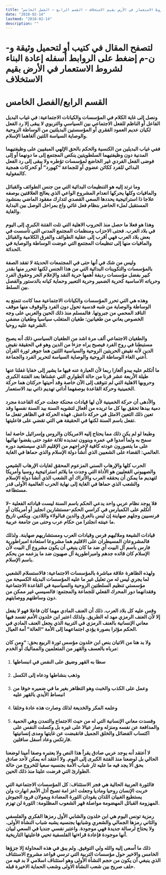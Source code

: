 ```yaml
---
title: "إعادة البناء لشروط الاستعمار في الأرض بقيم الاستخلاف – القسم الرابع – الفصل الخامس"
date: "2018-02-14"
lastmod: "2018-02-14"
description: ""
---
```

# **لتصفح المقال في كتيب أو لتحميل وثيقة و-ن-م إضغط على الروابط أسفله** **إعادة البناء لشروط الاستعمار في الأرض بقيم الاستخلاف**

# **القسم الرابع/الفصل الخامس**

### ونصل إلى غاية الكلام في المؤسسات والكيانات الاجتماعية: في غياب البديل الفاعل أو الناظم للفعل الاجتماعي بين السياسي والتربوي لا يبقى إلا رد الفعل لكيان عديم العمود الفقري أو المؤسستين البديلتين من الوساطة الروحية والوصاية السياسة اللتين ألغاهما الإسلام.

### ففي غياب البديلين من الكنسية والحكم بالحق الإلهي المبقيين على وظيفتيهما المدنية دون وظيفتيهما السلطويتين ينكص المجتمع إلى ما دونهما أو إلى فوضى الفعل الفردي غير الخاضع لمؤسسات تؤطره ولا يبقى إلى رد الفعل البدائي للفرد ككائن عضوي أو للجماعة “كهورد” أو كحركات همجية كالمغولية.

### وما ترتد إليه هو التنظيمات البدائية التي من جنس الطوائف والقبائل والمافيات وكلها يحركها انعدام المشروع الواعي الذي يعالج العلاقتين بوصفه علاجا ذا استراتيجية يحددها السعي القصدي لتدارك مفقود الماضي بمنشود المستقبل لملء الحاضر بنظام فعل غائي واع بمراحل الوصل بين البداية والغاية.

### وهذا هو فعلا ما حصل منذ الحروب الاهلية التي تلت الفتنة الكبرى إلى اليوم في بلاد العرب. فحتى الاحزاب ومنظمات المجتمع المدني التي تأسست في بعض بلاد العرب فهي أقرب إلى عقلية الطوائف والفرق الكلامية والقبائل والمافيات منها إلى تنظيمات المجتمع التي عوضت الوساطة والوصاية في الحداثة.

### وليس من شك في أنها حتى في المجتمعات الحديثة لا تفقد الصفة بالمؤسسات والتكوينات البدائية التي من هذا الجنس لكنها تتحرر منها بقدر كبير بفضل مؤسسات رديفة أهمها حرية النقد والإعلام الحر وحقوق الفرد وحرياته الاساسية كحرية الضمير وحرية التعبير وحماية كيانه بالدستور والفصل بين السلط.

### وهذه هي التي تحرر المؤسسات والكيانات الاجتماعية مما كانت تتمتع به الوساطة والوصاية من شبه قدسية تحول دون الفرد والوقوف منها موقف الناقد المحمي من جبروتها. فالمسلم منذ ذلك الحين والعربي على وجه الخصوص يعاني من طغيانين: طغيان المتغلب سياسيا وطغيان مضفي الشرعية عليه روحيا.

### والطغيان الاجتماعي ألف مرة اشد من الطغيان السياسي ذلك أنه يصبح مستبطنا في روح الفرد فيصبح يراه جزءا من الدين وهو في الحقيقة نقيض الدين لأنه نقيض الحريتين الروحية والسياسية اللتين هما جوهر ثورة القرآن أعني الغاء الوساطة الروحية والوصاية السياسة لتحرير الفرد والجماعة.

### ما أتكلم عليه يبدو ألغازا ربما لأن العبارة عنه فيها ما يشير إلى خفايا غفلنا عنها طيلة الأربعة عشر قرنا من حالة الطواري التي عشناها بعد الفتنة الكبرى وحروبها الاهلية التي لم تتوقف إلى الآن خاصة وقد أحيتها حركتان هما حركة الخمينية وحركة القاعدة بوصفهما أداتي تهديم ذاتي بيد الاستعمار.

### والأدهى أن حركة الخمينية لأن لها قيادات محنكة جعلت حركة القاعدة مجرد دمية بيدها تحقق بها كل ما تريده من أفعال لتشويه السنة بيد السنة نفسها وقد تعين ذلك التعين الامثل في حركة داعش. فهذه الحركة في الظاهر تفعل ما تفعل باسم السنة لكنها في الحقيقة هي التي تقضي على فاعليتها.

### وطبعا لو لم يكن ذلك مما يحتاج إليه الامريكان والروس وإسرائيل خاصة لما سمح به ولما أمدوا في عمره وينوون تمديده ثلاثة عقود حتى يقضوا نهائيها على ما يتصورون عودته كافية لإخراجهم من الإقليم الذي سيستعيد دوره العالمي: القضاء على الشعبين الذي أنشأ دولة الإسلام والذي حماها في الغاية.

### الحرب كلها والإرهاب السني المزعوم المحقق لغايات الإرهاب الشيعي والصهيوني الفعليين هو الأداة التي وجدت ما يلائم استراتيجية روسيا وأمريكا لتهديم ما يمكن أن يحققه العرب والأتراك أي الشعب الذي أنشأ دولة الإسلام والشعب الذي حماها في الغاية إلى نهاية الحرب العالمية الأولى قدر مستطاعه.

### فلا يوجد نظام عربي واحد يدعي الحكم باسم السنة ليست قياداته الفعلية -لا أتكلم على الكمبارس في كراسي الحكم-مستشارين انجليز أو أمريكان أو فرنسيين وجلهم صهاينة إن ليس بالعرق والدين فبالولاء واللادين. ويكفي تاريخ ما عينته انجلترا من حكام عرب وحتى من جامعة عربية.

### قيادات الشيعة وملاليهم فرس وقيادات العرب ومستشاريهم صهاينة. ولذلك فالمشروعان المسيطران على الاقليم هما مشروعا استعادة امبراطورية فارس باسم آل البيت أي ضد ما كان ينبغي أن يكون مشروع آل البيت لأن الإسلام كان قائده جدهم وامبراطورية آل صهيون ضد ما يزعمه من يحكم باسم الإسلام.

### ولهذه الظاهرة علاقة مباشرة بالمؤسسات الاجتماعية: فالاستسلام الشعبي لما يجري ليس له من تعليل غير ما عليه المؤسسات البديلة الكسيحة من مؤسستي تنظيم السلطتين الروحية والسياسية في القاعدة الاجتماعية وفقدانهما دور المحرك الفعلي للجماعة والمجتمع: فالسيسي غير ممكن من دون وساطتهم ووصايتهم.

### وقس عليه كل بلاد العرب. ذلك أن العنف المادي مهما كان فاعلا فهو لا يفعل إلا لأن العنف الرمزي مهد له الطريق. ولذلك اعتبر ابن خلدون الأمم تفسد فيها معاني الإنسانية بالعنف الرمزي في التربية الذي يجعل العنف المادي في الحكم مؤثرا بصورة يؤدي اجتماعهما إلى الأمة “العالة” أمة العيال.

### ولا بد هنا من الاتيان بنص ابن خلدون مؤسس ثورة الربيع بحق: “ومن كان مرباه بالعسف والقهر من المتعلمين والمماليك أو الخدم:

1. ### سطا به القهر وضيق على النفس في انبساطها
2. ### وذهب بنشاطها ودعاه إلى الكسل
3. ### وعمل على الكذب والخبث وهو التظاهر بغير ما في ضميره خوفا من انبساط الأيدي بالقهر عليه
4. ### وعلمه المكر والخديعة لذلك وصارت هذه عادة وخلقا
5. ### وفسدت معاني الإنسانية التي له من حيث الاجتماع والتمدن وهي الحمية والمدافعة عن نفسه ومنزله وصار عيالا على غيره بل وكسلت النفس على اكتساب الفضائل والخلق الجميل فانقبضت عن غايتها ومدى إنسانيتها فارتكس وعاد أسفل سافلين.

### لا أعتقد أنه يوجد عربي صادق يقرأ هذا النص ولا يعتبره وصفا أمينا لوضعنا الحالي بل لوضعنا منذ الفتنة الكبرى إلى اليوم. ولا أعتقد أنه يمكن لأحد صادق بحق ألا يجد فيه ما عليه ثار شباب الأمة بجنسيه سعيا للخروج من حالة الطوارئ التي فرضت علينا منذ ذلك الحين.

### فالثورة العربية الحالية هي فجر الاستئناف: كل المؤسسات الاجتماعية التي خربت الإنسان روحيا وماديا وجعلت اعز امة تصبح أذل الأمم انهارت ولن يستطيع الغبيان اللذان يقودان الثورة المضادة ويمولان قرود الجيوش المهزومة القبائل المهضومة مواصلة قهر الشعوب المظلومة: الثورة لن تهزم.

### رمزية تونس اليوم هي ابن خلدون والشابي الأول رمزها الفكري والفلسفي والثاني رمزها الجمالي والشعري وشبابها بجنسيه يشبه شباب النشأة الأولى. ولا يحتاج لرسالة جديدة فهي موجودة. واعتبر نفسي جنديا في السعي لبيان أنها موجودة فإعادة قراءتها الفلسفية تحيي فاعليتها التاريخية.

### ذلك ما أسعى إليه والله ولي التوفيق. ولم يبق في هذه المحاولة إلا جزؤها الخامس والاخير حول مؤسسات التربية التي ترسي قواعد مشروع الاستئناف الذي ينبغي أن يكون من حجم النشأة الأولى وهو استئناف اسلامي لا بد فيه من حلف صريح بين شعب النشأة الاولى وشعب الحماية الاخيرة قبله.

###